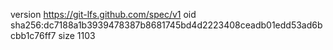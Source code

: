 version https://git-lfs.github.com/spec/v1
oid sha256:dc7188a1b3939478387b8681745bd4d2223408ceadb01edd53ad6bcbb1c76ff7
size 1103
